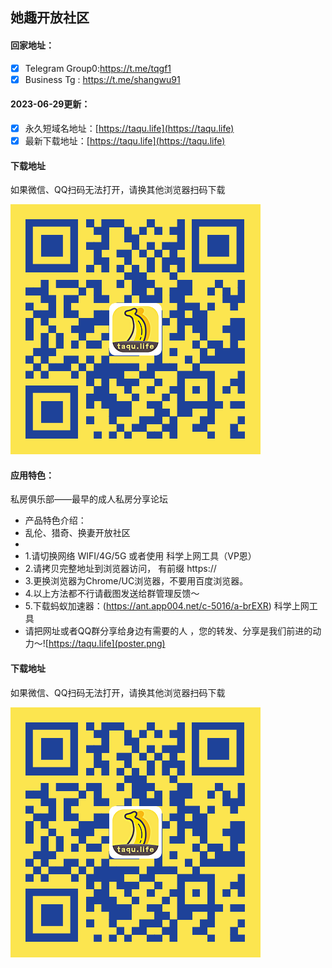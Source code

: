 ## 她趣开放社区

#### 回家地址：
- [x] Telegram Group0:https://t.me/tqgf1
- [x] Business Tg : https://t.me/shangwu91
#### 2023-06-29更新：
- [x] 永久短域名地址：[https://taqu.life](https://taqu.life)
- [x] 最新下载地址：[https://taqu.life](https://taqu.life)
#### 下载地址

如果微信、QQ扫码无法打开，请换其他浏览器扫码下载

![她趣开放社区下载二维码](code.png)
#### 应用特色：
私房俱乐部——最早的成人私房分享论坛
- 产品特色介绍：
- 乱伦、猎奇、换妻开放社区
- 
- 1.请切换网络 WIFI/4G/5G 或者使用 科学上网工具（VP恩）
- 2.请拷贝完整地址到浏览器访问， 有前缀 https://
- 3.更换浏览器为Chrome/UC浏览器，不要用百度浏览器。
- 4.以上方法都不行请截图发送给群管理反馈～
- 5.下载蚂蚁加速器：(https://ant.app004.net/c-5016/a-brEXR) 科学上网工具
- 请把网址或者QQ群分享给身边有需要的人 ，您的转发、分享是我们前进的动力～![https://taqu.life](poster.png)
#### 下载地址

如果微信、QQ扫码无法打开，请换其他浏览器扫码下载

![她趣开放社区下载二维码](code.png)
